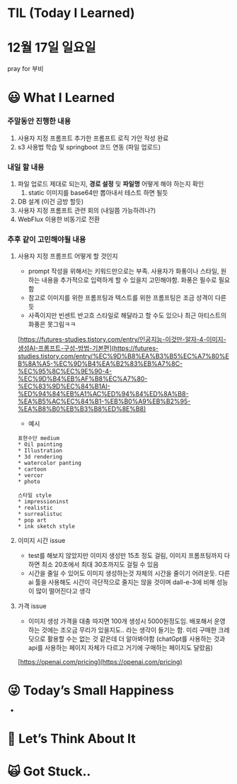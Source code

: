 # TIL (Today I Learned)

# 12월 17일 일요일

pray for 부비

# 😃 What I Learned

### 주말동안 진행한 내용

1. 사용자 지정 프롬프트 추가한 프롬프트 로직 가안 작성 완료
2. s3 사용법 학습 및 springboot 코드 연동 (파일 업로드)

### 내일 할 내용

1. 파일 업로드 제대로 되는지, **경로 설정** 및 **파일명** 어떻게 해야 하는지 확인
    1. static 이미지를 base64만 뽑아내서 테스트 하면 될듯
2. DB 설계 (이건 금방 할듯)
3. 사용자 지정 프롬프트 관련 회의 (내일쯤 가능하려나?)
4. WebFlux 이용한 비동기로 전환

### 추후 같이 고민해야될 내용

1. 사용자 지정 프롬프트 어떻게 할 것인지
    - prompt 작성을 위해서는 키워드만으로는 부족. 사용자가 화풍이나 스타일, 원하는 내용을 추가적으로 입력하게 할 수 있을지 고민해야함. 화풍은 필수로 필요함
    - 참고로 이미지를 위한 프롬프팅과 텍스트를 위한 프롬프팅은 조금 성격이 다른듯
    - 사족이지만 빈센트 반고흐 스타일로 해달라고 할 수도 있으나 최근 아티스트의 화풍은 못그림ㅋㅋ
    
    [https://futures-studies.tistory.com/entry/인공지능-이것만-알자-4-이미지-생성AI-프롬프트-구성-방법-기본편](https://futures-studies.tistory.com/entry/%EC%9D%B8%EA%B3%B5%EC%A7%80%EB%8A%A5-%EC%9D%B4%EA%B2%83%EB%A7%8C-%EC%95%8C%EC%9E%90-4-%EC%9D%B4%EB%AF%B8%EC%A7%80-%EC%83%9D%EC%84%B1AI-%ED%94%84%EB%A1%AC%ED%94%84%ED%8A%B8-%EA%B5%AC%EC%84%B1-%EB%B0%A9%EB%B2%95-%EA%B8%B0%EB%B3%B8%ED%8E%B8)
    
    - 예시
    
    ```
    표현수단 medium
    * Oil painting
    * Illustration
    * 3d rendering
    * watercolor panting
    * cartoon
    * vercor
    * photo
    
    스타일 style
    * impressioninst
    * realistic
    * surrealistuc
    * pop art
    * ink sketch style
    ```
    
2. 이미지 시간 issue 
    - test를 해보지 않았지만 이미지 생성만 15초 정도 걸림, 이미지 프롬프팅까지 다 하면 최소 20초에서 최대 30초까지도 걸릴 수 있음
    - 시간을 줄일 수 있어도 이미지 생성하는것 자체의 시간을 줄이기 어려운듯. 다른 ai 툴을 사용해도 시간이 극단적으로 줄지는 않을 것이며 dall-e-3에 비해 성능이 많이 떨어진다고 생각
3. 가격 issue
    - 이미지 생성 가격을 대충 따지면 100개 생성시 5000원정도임. 배포해서 운영하는 것에는 조오금 무리가 있을지도.. 라는 생각이 들기는 함. 미리 구매한 크레딧으로 활용할 수는 없는 것 같은데 더 알아봐야함 (chatGpt를 사용하는 것과 api를 사용하는 페이지 자체가 다르고 거기에 구매하는 페이지도 달랐음)
    
    [https://openai.com/pricing](https://openai.com/pricing)
    

# 😜 Today’s Small Happiness

- 

# 🧐 Let’s Think About It

# 🙀 Got Stuck..